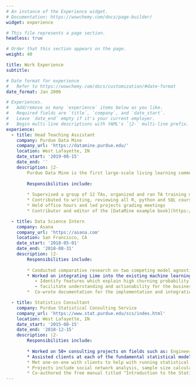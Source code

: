 ```yaml
---
# An instance of the Experience widget.
# Documentation: https://wowchemy.com/docs/page-builder/
widget: experience

# This file represents a page section.
headless: true

# Order that this section appears on the page.
weight: 40

title: Work Experience
subtitle:

# Date format for experience
#   Refer to https://wowchemy.com/docs/customization/#date-format
date_format: Jan 2006

# Experiences.
#   Add/remove as many `experience` items below as you like.
#   Required fields are `title`, `company`, and `date_start`.
#   Leave `date_end` empty if it's your current employer.
#   Begin multi-line descriptions with YAML's `|2-` multi-line prefix.
experience:
  - title: Head Teaching Assistant
    company: Purdue Data Mine 
    company_url: 'https://datamine.purdue.edu/'
    location: West Lafayette, IN
    date_start: '2019-08-15'
    date_end: ''  
    description: |2-  
        Purdue Data Mine is the first large-scale living learning community for undergraduates from all majors, focused on Data Science for All.  
        
        Responsibilities include:  
        
        * Supervised a group of 12 TAs, organized and ran TA training meetings  
        * Contributed to writing, reviewing all R, python and SQL course projects  
        * Held office hours and led projects grading meetings  
        * Contributor and editor of the [DataMine example book](https://thedatamine.github.io/the-examples-book/index.html)    

  - title: Data Science Intern
    company: Asana 
    company_url: 'https://asana.com'
    location: San Francisco, CA
    date_start: '2018-05-01'
    date_end: '2018-08-31'  
    description: |2-  
        Responsibilities include:    
        
        * Conducted comparative research on two competing model agnostic machine learning interpretability methods [Lime](https://arxiv.org/pdf/1602.04938v1.pdf) and [Anchor](https://ojs.aaai.org/index.php/AAAI/article/view/11491/11350).   
        * Worked on integrating Lime into the existing machine learning model for predicting account churn which allowed to:  
           - Identify features which explain high churning probability for a given account  
           - facilitate understanding and actionability for the business team  
        *  Co-wrote documentation for the implementation and integration of Lime into the account churning model      

  - title: Statistics Consultant
    company: Purdue Statistical Consulting Service 
    company_url: 'https://www.stat.purdue.edu/scs/index.html'
    location: West Lafayette, IN
    date_start: '2015-08-15'
    date_end: '2018-12-15'  
    description: |2-  
        Responsibilities include:      
                
        * Worked on 50+ consulting projects on fields such as: Engineering, Social Sciences, Natural Sciences, Hotel Management, Linguistics.  
        * Assisted clients at each of the fundamental statistical modeling steps: defining scope of project, design of experiment, data quality control, data analysis and visualization, results interpretation and writing for journal publication, technical report and grant proposal.  
        * Met one-on-one with clients to help with running statistical analysis and machine learning projects using R, SAS, MATLAB and SQL.  
        * Projects include social network analysis, sample size calculation for complex experimental designs, analysis of large time series data, analysis on datasets with missing values, metrics engineering.  
        * Co-authored the free manual titled "Introduction to the Statistical Software R", to provide a quick introduction to R for the use of faculty and students at Purdue University.
---
```

